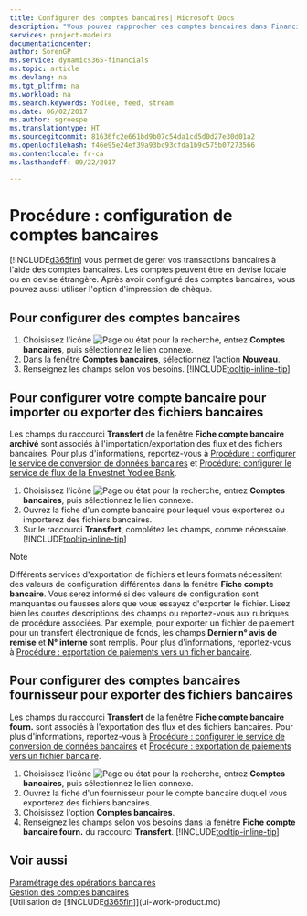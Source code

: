 ```yaml
---
title: Configurer des comptes bancaires| Microsoft Docs
description: "Vous pouvez rapprocher des comptes bancaires dans Financials des relevés de la banque."
services: project-madeira
documentationcenter: 
author: SorenGP
ms.service: dynamics365-financials
ms.topic: article
ms.devlang: na
ms.tgt_pltfrm: na
ms.workload: na
ms.search.keywords: Yodlee, feed, stream
ms.date: 06/02/2017
ms.author: sgroespe
ms.translationtype: HT
ms.sourcegitcommit: 81636fc2e661bd9b07c54da1cd5d0d27e30d01a2
ms.openlocfilehash: f46e95e24ef39a93bc93cfda1b9c575b07273566
ms.contentlocale: fr-ca
ms.lasthandoff: 09/22/2017

---
```

# <a name="how-to-set-up-bank-accounts"></a>Procédure : configuration de comptes bancaires
[!INCLUDE[d365fin](includes/d365fin_md.md)] vous permet de gérer vos transactions bancaires à l'aide des comptes bancaires. Les comptes peuvent être en devise locale ou en devise étrangère. Après avoir configuré des comptes bancaires, vous pouvez aussi utiliser l'option d'impression de chèque.

## <a name="to-set-up-bank-accounts"></a>Pour configurer des comptes bancaires
1. Choisissez l'icône ![Page ou état pour la recherche](media/ui-search/search_small.png "icône Page ou état pour la recherche"), entrez **Comptes bancaires**, puis sélectionnez le lien connexe.
2. Dans la fenêtre **Comptes bancaires**, sélectionnez l'action **Nouveau**.
3. Renseignez les champs selon vos besoins. [!INCLUDE[tooltip-inline-tip](includes/tooltip-inline-tip_md.md)]

## <a name="to-set-up-your-bank-account-for-import-or-export-of-bank-files"></a>Pour configurer votre compte bancaire pour importer ou exporter des fichiers bancaires
Les champs du raccourci **Transfert** de la fenêtre **Fiche compte bancaire archivé** sont associés à l'importation/exportation des flux et des fichiers bancaires. Pour plus d'informations, reportez-vous à [Procédure : configurer le service de conversion de données bancaires](bank-how-setup-bank-data-conversion-service.md) et [Procédure: configurer le service de flux de la Envestnet Yodlee Bank](bank-how-setup-bank-statement-service.md).

1. Choisissez l'icône ![Page ou état pour la recherche](media/ui-search/search_small.png "icône Page ou état pour la recherche"), entrez **Comptes bancaires**, puis sélectionnez le lien connexe.
2. Ouvrez la fiche d'un compte bancaire pour lequel vous exporterez ou importerez des fichiers bancaires.
3. Sur le raccourci **Transfert**, complétez les champs, comme nécessaire. [!INCLUDE[tooltip-inline-tip](includes/tooltip-inline-tip_md.md)]

> [!NOTE]  
>   Différents services d'exportation de fichiers et leurs formats nécessitent des valeurs de configuration différentes dans la fenêtre **Fiche compte bancaire**. Vous serez informé si des valeurs de configuration sont manquantes ou fausses alors que vous essayez d'exporter le fichier. Lisez bien les courtes descriptions des champs ou reportez-vous aux rubriques de procédure associées. Par exemple, pour exporter un fichier de paiement pour un transfert électronique de fonds, les champs **Dernier n° avis de remise** et **N° interne** sont remplis. Pour plus d'informations, reportez-vous à [Procédure : exportation de paiements vers un fichier bancaire](payables-how-export-payments-bank-file.md).

## <a name="to-set-up-vendor-bank-accounts-for-export-of-bank-files"></a>Pour configurer des comptes bancaires fournisseur pour exporter des fichiers bancaires
Les champs du raccourci **Transfert** de la fenêtre **Fiche compte bancaire fourn.** sont associés à l'exportation des flux et des fichiers bancaires. Pour plus d'informations, reportez-vous à [Procédure : configurer le service de conversion de données bancaires](bank-how-setup-bank-data-conversion-service.md) et [Procédure : exportation de paiements vers un fichier bancaire](payables-how-export-payments-bank-file.md).

1. Choisissez l'icône ![Page ou état pour la recherche](media/ui-search/search_small.png "icône Page ou état pour la recherche"), entrez **Comptes bancaires**, puis sélectionnez le lien connexe.
2. Ouvrez la fiche d'un fournisseur pour le compte bancaire duquel vous exporterez des fichiers bancaires.
3. Choisissez l'option **Comptes bancaires**.
3. Renseignez les champs selon vos besoins dans la fenêtre **Fiche compte bancaire fourn.** du raccourci **Transfert**. [!INCLUDE[tooltip-inline-tip](includes/tooltip-inline-tip_md.md)]

## <a name="see-also"></a>Voir aussi
[Paramétrage des opérations bancaires](bank-setup-banking.md)  
[Gestion des comptes bancaires](bank-manage-bank-accounts.md)  
[Utilisation de [!INCLUDE[d365fin](includes/d365fin_md.md)]](ui-work-product.md)

